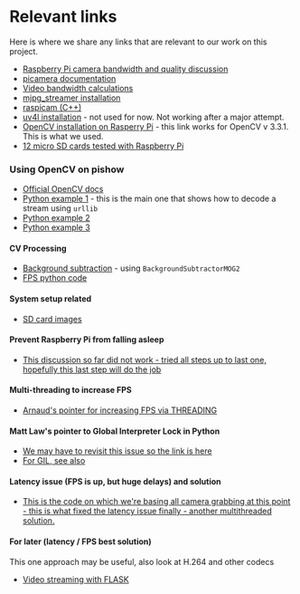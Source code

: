# Relevant links

Here is where we share any links that are relevant to our work on this project.

* [Raspberry Pi camera bandwidth and quality discussion](https://www.raspberrypi.org/forums/viewtopic.php?f=43&t=136292)
* [picamera documentation](https://picamera.readthedocs.io/en/release-1.13/)
* [Video bandwidth calculations](https://www.mistralsolutions.com/video-surveillance-bandwidth-requirements-calculation-utilization/)
* [mjpg_streamer installation](https://blog.miguelgrinberg.com/post/how-to-build-and-run-mjpg-streamer-on-the-raspberry-pi)
* [raspicam (C++)](https://github.com/cedricve/raspicam)
* [uv4l installation](http://www.linux-projects.org/uv4l/installation/) - not used for now. Not working after a major attempt.
* [OpenCV installation on Rasperry Pi](https://www.pyimagesearch.com/2017/09/04/raspbian-stretch-install-opencv-3-python-on-your-raspberry-pi/) - this link works for OpenCV v 3.3.1. This is what we used.
* [12 micro SD cards tested with Raspberry Pi](https://www.geek.com/chips/a-geek-tests-12-micro-sd-cards-with-a-raspberry-pi-to-find-the-fastest-1641182/)

### Using OpenCV on pishow
* [Official OpenCV docs](https://docs.opencv.org/3.0-beta/doc/py_tutorials/py_gui/py_video_display/py_video_display.html)
* [Python example 1](http://petrkout.com/electronics/low-latency-0-4-s-video-streaming-from-raspberry-pi-mjpeg-streamer-opencv/) - this is the main one that shows how to decode a stream using `urllib`
* [Python example 2](https://www.learnopencv.com/read-write-and-display-a-video-using-opencv-cpp-python/)
* [Python example 3](http://www.chioka.in/python-live-video-streaming-example/)

#### CV Processing
* [Background subtraction](https://docs.opencv.org/3.1.0/db/d5c/tutorial_py_bg_subtraction.html) - using `BackgroundSubtractorMOG2`
* [FPS python code](https://www.learnopencv.com/how-to-find-frame-rate-or-frames-per-second-fps-in-opencv-python-cpp/)

#### System setup related
* [SD card images](https://softwarebakery.com/shrinking-images-on-linux)

#### Prevent Raspberry Pi from falling asleep
* [This discussion so far did not work - tried all steps up to last one, hopefully this last step will do the job](https://www.bitpi.co/2015/02/14/prevent-raspberry-pi-from-sleeping/)

#### Multi-threading to increase FPS
* [Arnaud's pointer for increasing FPS via THREADING](https://www.pyimagesearch.com/2015/12/21/increasing-webcam-fps-with-python-and-opencv/)

#### Matt Law's pointer to Global Interpreter Lock in Python
* [We may have to revisit this issue so the link is here](https://opensource.com/article/17/4/grok-gil)
* [For GIL, see also](https://en.wikipedia.org/wiki/Global_interpreter_lock)

#### Latency issue (FPS is up, but huge delays) and solution
* [This is the code on which we're basing all camera grabbing at this point - this is what fixed the latency issue finally - another multithreaded solution.](http://benhowell.github.io/guide/2015/03/09/opencv-and-web-cam-streaming)

#### For later (latency / FPS best solution)

This one approach may be useful, also look at H.264 and other codecs

* [Video streaming with FLASK](https://github.com/log0/video_streaming_with_flask_example)
